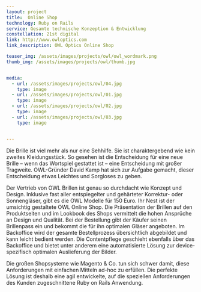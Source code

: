 ```yaml
---
layout: project
title:  Online Shop
technology: Ruby on Rails
service: Gesamte technische Konzeption & Entwicklung
constellation: 21st digital
link: http://www.owloptics.com
link_description: OWL Optics Online Shop

teaser_img: /assets/images/projects/owl/owl_wordmark.png
thumb_img: /assets/images/projects/owl/thumb.jpg


media:
  - url: /assets/images/projects/owl/04.jpg
    type: image
  - url: /assets/images/projects/owl/01.jpg
    type: image
  - url: /assets/images/projects/owl/02.jpg
    type: image
  - url: /assets/images/projects/owl/03.jpg
    type: image


---
```


Die Brille ist viel mehr als nur eine Sehhilfe. Sie ist charaktergebend wie kein zweites Kleidungsstück. So gesehen ist die Entscheidung für eine neue Brille – wenn das Wortspiel gestattet ist – eine Entscheidung mit großer Tragweite. OWL-Gründer David Kamp hat sich zur Aufgabe gemacht, dieser Entscheidung etwas Leichtes und Sorgloses zu geben.

Der Vertrieb von OWL Brillen ist genau so durchdacht wie Konzept und Design. Inklusive fast aller entspiegelter und gehärteter Korrektur- oder Sonnengläser, gibt es die OWL Modelle für 150 Euro. Ihr Nest ist der umsichtig gestaltete OWL Online Shop.
Die Präsentation der Brillen auf den Produktseiten und im Lookbook des Shops vermittelt die hohen Ansprüche an Design und Qualität. Bei der Bestellung gibt der Käufer seinen Brillenpass ein und bekommt die für ihn optimalen Gläser angeboten. Im Backoffice wird der gesamte Bestellprozess übersichtlich abgebildet und kann leicht bedient werden. Die Contentpflege geschieht ebenfalls über das Backoffice und bietet unter anderem eine automatisierte Lösung zur device-spezifisch optimalen Auslieferung der Bilder.

Die großen Shopsysteme wie Magento & Co. tun sich schwer damit, diese Anforderungen mit einfachen Mitteln ad-hoc zu erfüllen. Die perfekte Lösung ist deshalb eine agil entwickelte, auf die speziellen Anforderungen des Kunden zugeschnittene Ruby on Rails Anwendung.